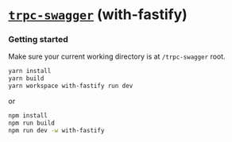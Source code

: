 # [**`trpc-swagger`**](../../README.md) (with-fastify)

### Getting started

Make sure your current working directory is at `/trpc-swagger` root.

```bash
yarn install
yarn build
yarn workspace with-fastify run dev
```
or
```bash
npm install
npm run build
npm run dev -w with-fastify
```



